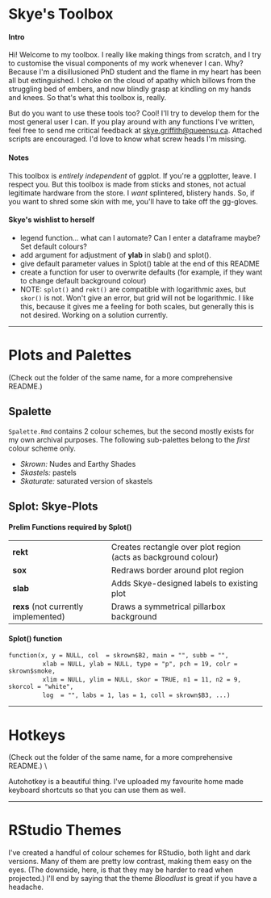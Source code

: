 # Skye's Toolbox

#### Intro
Hi! Welcome to my toolbox. I really like making things from scratch, and I try to customise the visual components of my work whenever I can. Why? Because I'm a disillusioned PhD student and the flame in my heart has been all but extinguished. I choke on the cloud of apathy which billows from the struggling bed of embers, and now blindly grasp at kindling on my hands and knees. So that's what this toolbox is, really.

But do you want to use these tools too? Cool! I'll try to develop them for the most general user I can. If you play around with any functions I've written, feel free to send me critical feedback at skye.griffith@queensu.ca. Attached scripts are encouraged. I'd love to know what screw heads I'm missing. 

#### Notes
This toolbox is *entirely independent* of ggplot. If you're a ggplotter, leave. I respect you. But this toolbox is made from sticks and stones, not actual legitimate hardware from the store. I *want* splintered, blistery hands. So, if you want to shred some skin with me, you'll have to take off the gg-gloves. 

#### Skye's wishlist to herself

* legend function... what can I automate? Can I enter a dataframe maybe? Set default colours?
* add argument for adjustment of **ylab** in slab() and splot().
* give default parameter values in Splot() table at the end of this README
* create a function for user to overwrite defaults (for example, if they want to change default background colour)
* NOTE: `splot()` and `rekt()` are compatible with logarithmic axes, but `skor()` is not. Won't give an error, but grid will not be logarithmic. I like this, because it gives me a feeling for both scales, but generally this is not desired. Working on a solution currently.

---

# Plots and Palettes 
(Check out the folder of the same name, for a more comprehensive README.)

## Spalette

`Spalette.Rmd` contains 2 colour schemes, but the second mostly exists for my own archival purposes. The following sub-palettes belong to the *first* colour scheme only.

* *Skrown:* Nudes and Earthy Shades
* *Skastels:* pastels
* *Skaturate:* saturated version of skastels

## Splot: Skye-Plots

#### Prelim Functions required by Splot()

|||
|:---------|:--------------------------------|
| **rekt** | Creates rectangle over plot region (acts as background colour) |
| **sox** |Redraws border around plot region |
| **slab** | Adds Skye-designed labels to existing plot |
| **rexs** (not currently implemented) | Draws a symmetrical pillarbox background |

#### Splot() function
`function(x, y = NULL, col  = skrown$B2, main = "", subb = "",` \
$\qquad\qquad$ `xlab = NULL, ylab = NULL, type = "p", pch = 19, colr = skrown$smoke,` \
$\qquad\qquad$ `xlim = NULL, ylim = NULL, skor = TRUE, n1 = 11, n2 = 9, skorcol = "white",` \
$\qquad\qquad$ `log  = "", labs = 1, las = 1, coll = skrown$B3, ...)`

---

# Hotkeys
(Check out the folder of the same name, for a more comprehensive README.) \

Autohotkey is a beautiful thing. 
I've uploaded my favourite home made keyboard shortcuts so that you can use them as well.

---

# RStudio Themes
I've created a handful of colour schemes for RStudio, both light and dark versions. 
Many of them are pretty low contrast, making them easy on the eyes. 
(The downside, here, is that they may be harder to read when projected.)
I'll end by saying that the theme *Bloodlust* is great if you have a headache.